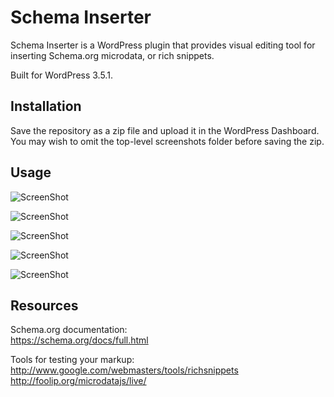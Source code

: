# Schema Inserter

Schema Inserter is a WordPress plugin that provides visual editing tool for inserting Schema.org microdata, or rich snippets.

Built for WordPress 3.5.1.

## Installation

Save the repository as a zip file and upload it in the WordPress Dashboard. You may wish to omit the top-level screenshots folder before saving the zip.

## Usage
![ScreenShot](https://raw.github.com/schaufe/schema-inserter/master/screenshots/demo1.png)


![ScreenShot](https://raw.github.com/schaufe/schema-inserter/master/screenshots/demo2.png)


![ScreenShot](https://raw.github.com/schaufe/schema-inserter/master/screenshots/demo3.png)


![ScreenShot](https://raw.github.com/schaufe/schema-inserter/master/screenshots/demo4.png)


![ScreenShot](https://raw.github.com/schaufe/schema-inserter/master/screenshots/demo5.png)

## Resources
Schema.org documentation:  
https://schema.org/docs/full.html

Tools for testing your markup:  
http://www.google.com/webmasters/tools/richsnippets  
http://foolip.org/microdatajs/live/
